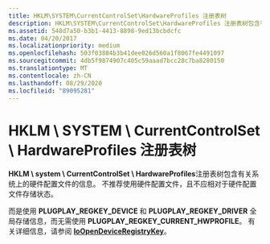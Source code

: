 ```yaml
---
title: HKLM\SYSTEM\CurrentControlSet\HardwareProfiles 注册表树
description: HKLM\SYSTEM\CurrentControlSet\HardwareProfiles 注册表树包含有关系统上的硬件配置文件的信息。
ms.assetid: 548d7a50-b3b1-4413-8898-9ed13bcbdcfc
ms.date: 04/20/2017
ms.localizationpriority: medium
ms.openlocfilehash: 503f03884b3b41dee026d560a1f8067fe4491097
ms.sourcegitcommit: 4db5f9874907c405c59aaad7bcc28c7ba8280150
ms.translationtype: MT
ms.contentlocale: zh-CN
ms.lasthandoff: 08/29/2020
ms.locfileid: "89095281"
---
```

# <a name="hklmsystemcurrentcontrolsethardwareprofiles-registry-tree"></a>HKLM \\ SYSTEM \\ CurrentControlSet \\ HardwareProfiles 注册表树





**HKLM \\ system \\ CurrentControlSet \\ HardwareProfiles**注册表树包含有关系统上的硬件配置文件的信息。 不推荐使用硬件配置文件，且不应相对于硬件配置文件存储状态。

而是使用 **PLUGPLAY_REGKEY_DEVICE** 和 **PLUGPLAY_REGKEY_DRIVER** 全局存储信息，而无需使用 **PLUGPLAY_REGKEY_CURRENT_HWPROFILE**。 有关详细信息，请参阅 [**IoOpenDeviceRegistryKey**](/windows-hardware/drivers/ddi/wdm/nf-wdm-ioopendeviceregistrykey)。